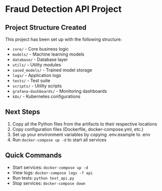 # Fraud Detection API Project

## Project Structure Created

This project has been set up with the following structure:

- `core/` - Core business logic
- `models/` - Machine learning models
- `database/` - Database layer
- `utils/` - Utility modules
- `saved_models/` - Trained model storage
- `logs/` - Application logs
- `tests/` - Test suite
- `scripts/` - Utility scripts
- `grafana-dashboards/` - Monitoring dashboards
- `k8s/` - Kubernetes configurations

## Next Steps

1. Copy all the Python files from the artifacts to their respective locations
2. Copy configuration files (Dockerfile, docker-compose.yml, etc.)
3. Set up your environment variables by copying .env.example to .env
4. Run `docker-compose up -d` to start all services

## Quick Commands

- Start services: `docker-compose up -d`
- View logs: `docker-compose logs -f api`
- Run tests: `python test_api.py`
- Stop services: `docker-compose down`

